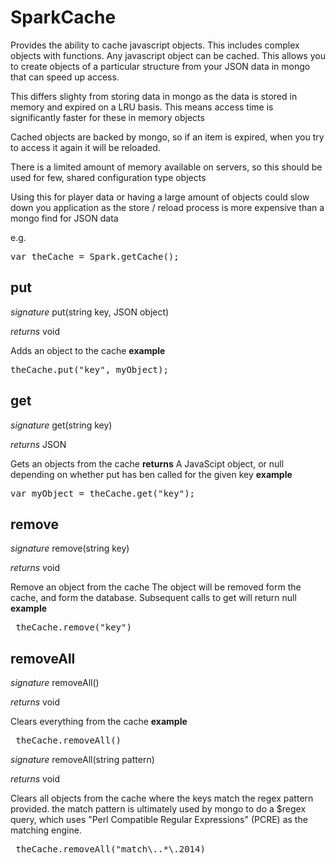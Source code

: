 # SparkCache

Provides the ability to cache javascript objects. This includes complex objects with functions. Any javascript object can be cached. This allows you to create objects of a particular structure from your JSON data in mongo that can speed up access.

This differs slighty from storing data in mongo as the data is stored in memory and expired on a LRU basis. This means access time is significantly faster for these in memory objects

Cached objects are backed by mongo, so if an item is expired, when you try to access it again it will be reloaded.

There is a limited amount of memory available on servers, so this should be used for few, shared configuration type objects

Using this for player data or having a large amount of objects could slow down you application as the store / reload process is more expensive than a mongo find for JSON data

e.g.

<pre rel="highlighter" code-brush="js" contenteditable="false">var theCache = Spark.getCache();</pre>


## put
_signature_ put(string key, JSON object)</p>
_returns_ void</p>
Adds an object to the cache
<b>example</b>
<pre rel="highlighter" code-brush="js" contenteditable="false">theCache.put("key", myObject);</pre>

## get
_signature_ get(string key)</p>
_returns_ JSON</p>
Gets an objects from the cache
<b>returns</b>
A JavaScipt object, or null depending on whether put has ben called for the given key 
<b>example</b>
<pre rel="highlighter" code-brush="js" contenteditable="false">var myObject = theCache.get("key");</pre>

## remove
_signature_ remove(string key)</p>
_returns_ void</p>
Remove an object from the cache
The object will be removed form the cache, and form the database. Subsequent calls to get will return null
<b>example</b>
<pre rel="highlighter" code-brush="js" contenteditable="false"> theCache.remove("key")</pre>

## removeAll
_signature_ removeAll()</p>
_returns_ void</p>
Clears everything from the cache
<b>example</b>
<pre rel="highlighter" code-brush="js" contenteditable="false"> theCache.removeAll()</pre>


_signature_ removeAll(string pattern)</p>
_returns_ void</p>
Clears all objects from the cache where the keys match the regex pattern provided.
the match pattern is ultimately used by mongo to do a $regex query, which uses
"Perl Compatible Regular Expressions" (PCRE) as the matching engine.
<pre rel="highlighter" code-brush="js" contenteditable="false"> theCache.removeAll("match\..*\.2014)</pre>

